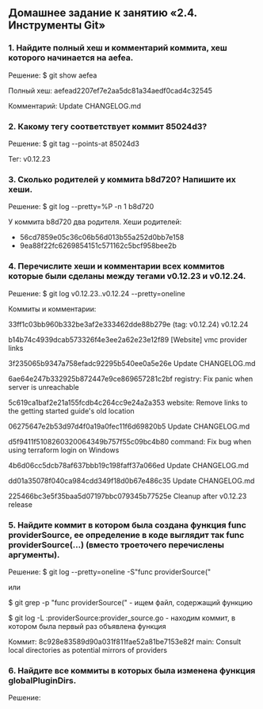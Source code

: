 ## Домашнее задание к занятию «2.4. Инструменты Git»

### 1. Найдите полный хеш и комментарий коммита, хеш которого начинается на aefea.
Решение:
$ git show aefea

Полный хеш: aefead2207ef7e2aa5dc81a34aedf0cad4c32545

Комментарий: Update CHANGELOG.md


### 2. Какому тегу соответствует коммит 85024d3?
Решение:
$ git tag --points-at 85024d3

Тег: v0.12.23

### 3. Сколько родителей у коммита b8d720? Напишите их хеши.
Решение:
$ git log --pretty=%P -n 1 b8d720

У коммита b8d720 два родителя.
Хеши родителей: 
- 56cd7859e05c36c06b56d013b55a252d0bb7e158
- 9ea88f22fc6269854151c571162c5bcf958bee2b

### 4. Перечислите хеши и комментарии всех коммитов которые были сделаны между тегами v0.12.23 и v0.12.24.
Решение:
$ git log v0.12.23..v0.12.24 --pretty=oneline

Коммиты и комментарии:

33ff1c03bb960b332be3af2e333462dde88b279e (tag: v0.12.24) v0.12.24

b14b74c4939dcab573326f4e3ee2a62e23e12f89 [Website] vmc provider links

3f235065b9347a758efadc92295b540ee0a5e26e Update CHANGELOG.md

6ae64e247b332925b872447e9ce869657281c2bf registry: Fix panic when server is unreachable

5c619ca1baf2e21a155fcdb4c264cc9e24a2a353 website: Remove links to the getting started guide's old location

06275647e2b53d97d4f0a19a0fec11f6d69820b5 Update CHANGELOG.md

d5f9411f5108260320064349b757f55c09bc4b80 command: Fix bug when using terraform login on Windows

4b6d06cc5dcb78af637bbb19c198faff37a066ed Update CHANGELOG.md

dd01a35078f040ca984cdd349f18d0b67e486c35 Update CHANGELOG.md

225466bc3e5f35baa5d07197bbc079345b77525e Cleanup after v0.12.23 release


### 5. Найдите коммит в котором была создана функция func providerSource, ее определение в коде выглядит так func providerSource(...) (вместо троеточего перечислены аргументы).
Решение:
$ git log --pretty=oneline  -S"func providerSource("

или

$ git grep -p "func providerSource("               - ищем файл, содержащий функцию

$ git log -L :providerSource:provider_source.go    - находим коммит, в котором была первый раз объявлена функция

Коммит:
8c928e83589d90a031f811fae52a81be7153e82f main: Consult local directories as potential mirrors of providers


### 6. Найдите все коммиты в которых была изменена функция globalPluginDirs.
Решение:
